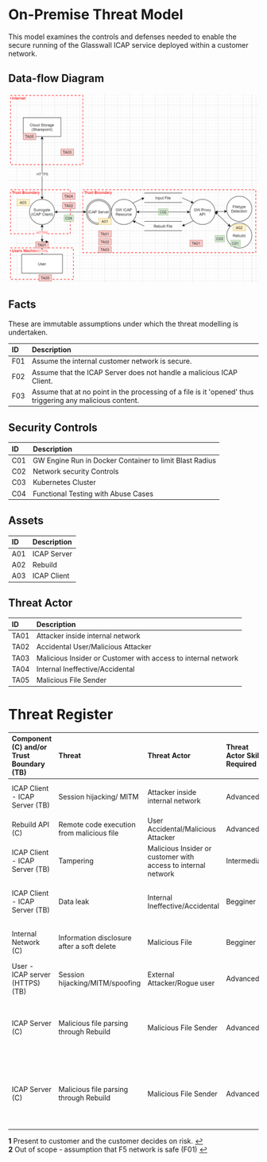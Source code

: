 # On-Premise Threat Model

This model examines the controls and defenses needed to enable the secure running of the Glasswall ICAP service deployed within a customer network.

## Data-flow Diagram



![On-premise Data-flow Diagram](img/on-premise-deployment.png)


## Facts

These are immutable assumptions under which the threat modelling is undertaken.

ID  | Description 
:---|:------------
F01 | Assume the internal customer network is secure.
F02 | Assume that the ICAP Server does not handle a malicious ICAP Client.
F03 | Assume that at no point in the processing of a file is it 'opened' thus triggering any malicious content.


##  Security Controls

ID  | Description 
:---|:------------
C01 | GW Engine Run in Docker Container to limit Blast Radius
C02 | Network security Controls
C03 | Kubernetes Cluster
C04 | Functional Testing with Abuse Cases

## Assets

ID  | Description 
:---|:------------
A01 | ICAP Server
A02 | Rebuild
A03 | ICAP Client

## Threat Actor

ID   | Description 
:----|:------------
TA01 | Attacker inside internal network
TA02 | Accidental User/Malicious Attacker
TA03 | Malicious Insider or Customer with access to internal network
TA04 | Internal Ineffective/Accidental
TA05 | Malicious File Sender

# Threat Register
Component (C) and/or Trust Boundary (TB)| Threat | Threat Actor | Threat Actor Skill Required | Vulnerability | Risk | Risk Possibility | Risk Impact | Risk Level | Security Control 
:----------------------------------|:-------|:-------------|:----------------------------|:--------------|:-----|:-----------------|:------------|:-----------|:----------------
ICAP Client - ICAP Server (TB)| Session hijacking/ MITM | Attacker inside internal network | Advanced | No encryption | External Attacker executing a MITM | Very Unlikely | Significant | Medium | Accept 
Rebuild API (C)| Remote code execution from malicious file | User Accidental/Malicious Attacker | Advanced | 0-day vulnerability | File enabling remote code execution | Unlikely | Severe | Medium Hi | SC01
ICAP Client - ICAP Server (TB)| Tampering |Malicious Insider or customer with access to internal network | Intermediate | No signing ability/validation | Input/Output Tampered | Possible | Minor | Low Med | Accept
ICAP Client - ICAP Server (TB)| Data leak |Internal Ineffective/Accidental | Begginer | No encryption | Reputational damage, unplanned costs due to data leak | Very Unlikely | Significant | Medium | Present To Customer <sup id="a1">[1](#f1)</sup>
Internal Network (C)|  Information disclosure after a soft delete |  Malicious File | Begginer | Transferring malicious files | Information disclosure after a soft delete | Very Unlikely | Severe | Low Medium | Accept
User - ICAP server (HTTPS) (TB)| Session hijacking/MITM/spoofing | External Attacker/Rogue user | Advanced | Vulnerable if old versions used | Unplanned costs, Reputational damage | Unlikely | Minor | Low Med | Out of Scope <sup id="a2">[2](#f2)</sup>
ICAP Server (C)| Malicious file parsing through Rebuild | Malicious File Sender | Advanced | Buffer Overflow Vulnerability | Unplanned costs due to GW Engine repair after buffer overflow attack | Unlikely | Severe | Medium Hi | SC02, SC03, SC04
ICAP Server (C)| Malicious file parsing through Rebuild | Malicious File Sender | Advanced | DoD Vulnerability | Unplanned costs due to GW Engine Repair, Reputational Damage, Customer Loss | Unlikely | Severe | Medium Hi | SC02, SC03, SC04

<b id="f1">1</b> Present to customer and the customer decides on risk. [↩](#a1)  
<b id="f2">2</b> Out of scope - assumption that F5 network is safe (F01) [↩](#a2)
